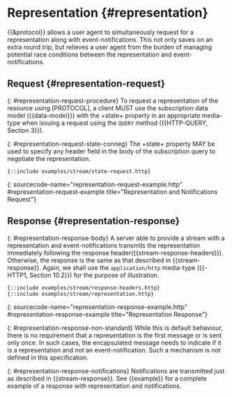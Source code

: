 # Representation {#representation}

{{&protocol}} allows a user agent to simultaneously request for a representation along with event-notifications. This not only saves on an extra round trip, but relieves a user agent from the burden of managing potential race conditions between the representation and event-notifications.

## Request {#representation-request}

{: #representation-request-procedure}
To request a representation of the resource using [PROTOCOL], a client MUST use the subscription data model ({{data-model}}) with the +state+ property in an appropriate media-type when issuing a request using the `QUERY` method ({{HTTP-QUERY, Section 3}}).

{: #representation-request-state-conneg}
The +state+ property MAY be used to specify any header field in the body of the subscription query to negotiate the representation.

~~~ http-message
{::include examples/stream/state-request.http}
~~~
{: sourcecode-name="representation-request-example.http" #representation-request-example title="Representation and Notifications Request"}

## Response {#representation-response}

{: #representation-response-body}
A server able to provide a stream with a representation and event-notifications transmits the representation immediately following the response header({{stream-response-headers}}). Otherwise, the response is the same as that described in {{stream-response}}. Again, we shall use the `application/http` media-type ({{-HTTP1, Section 10.2}}) for the purpose of illustration.

~~~ http-message
{::include examples/stream/response-headers.http}
{::include examples/stream/representation.http}
~~~
{: sourcecode-name="representation-response-example.http" #representation-response-example title="Representation Response"}

{: #representation-response-non-standard}
While this is default behaviour, there is no requirement that a representation is the first message or is sent only once. In such cases, the encapsulated message needs to indicate if it is a representation and not an event-notification. Such a mechanism is not defined in this specification.

{: #representation-response-notifications}
Notifications are transmitted just as described in {{stream-response}}. See {{example}} for a complete example of a response with representation and notifications.
